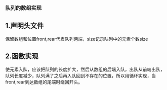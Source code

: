 ### 队列的数组实现
## 1.声明头文件
保留数组和位置front,rear代表队列两端，size记录队列中的元素个数size
## 2.函数实现
使元素入队，应该把队列的长度扩大，然后从数组的后端入队，出队从前端出队，队列长度减少，队列满了之后再入队回到不存在的位置，所以用循环实现，当front,rear到达数组的尾端时绕回开头。

